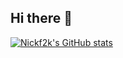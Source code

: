 ## Hi there 👋
[![Nickf2k's GitHub stats](https://github-readme-stats.vercel.app/api?username=nickf2k)](https://github.com/anuraghazra/github-readme-stats)
<!--
**nickf2k/nickf2k** is a ✨ _special_ ✨ repository because its `README.md` (this file) appears on your GitHub profile.

Here are some ideas to get you started:

- 🔭 I’m currently working on ...
- 🌱 I’m currently learning ...
- 👯 I’m looking to collaborate on ...
- 🤔 I’m looking for help with ...
- 💬 Ask me about ...
- 📫 How to reach me: ...
- 😄 Pronouns: ...
- ⚡ Fun fact: ...
-->
